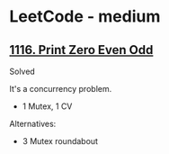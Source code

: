# LeetCode - medium

## [1116. Print Zero Even Odd](https://leetcode.com/problems/print-zero-even-odd)

Solved

It's a concurrency problem.

- 1 Mutex, 1 CV

Alternatives:

- 3 Mutex roundabout
